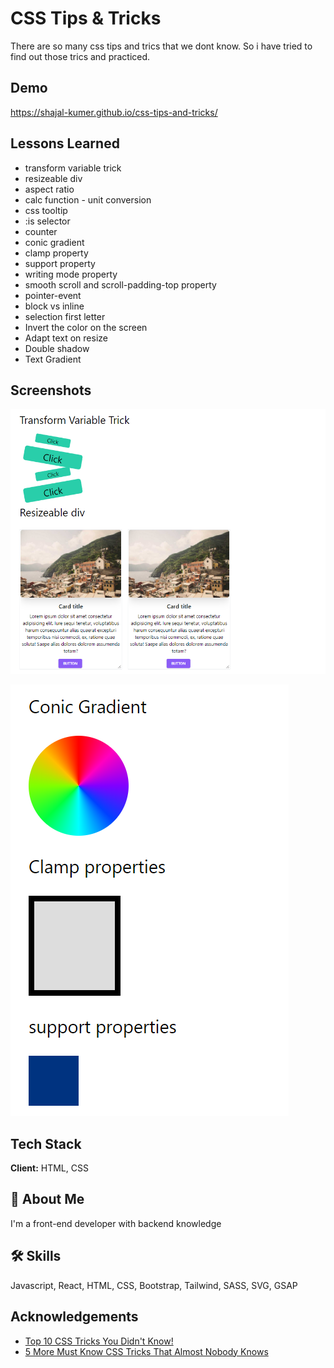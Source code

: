 # CSS Tips & Tricks

There are so many css tips and trics that we dont know. So i have tried to find out those trics and practiced.

## Demo

https://shajal-kumer.github.io/css-tips-and-tricks/

## Lessons Learned

-   transform variable trick
-   resizeable div
-   aspect ratio
-   calc function - unit conversion
-   css tooltip
-   :is selector
-   counter
-   conic gradient
-   clamp property
-   support property
-   writing mode property
-   smooth scroll and scroll-padding-top property
-   pointer-event
-   block vs inline
-   selection first letter
-   Invert the color on the screen
-   Adapt text on resize
-   Double shadow
-   Text Gradient

## Screenshots

![Image 1](img1.png)

![Image 2](img2.png)

## Tech Stack

**Client:** HTML, CSS

## 🚀 About Me

I'm a front-end developer with backend knowledge

## 🛠 Skills

Javascript, React, HTML, CSS, Bootstrap, Tailwind, SASS, SVG, GSAP

## Acknowledgements

-   [Top 10 CSS Tricks You Didn't Know!](https://www.youtube.com/watch?v=CxC925yUxSI)
-   [5 More Must Know CSS Tricks That Almost Nobody Knows](https://www.youtube.com/watch?v=pKO1ktPQByk)
